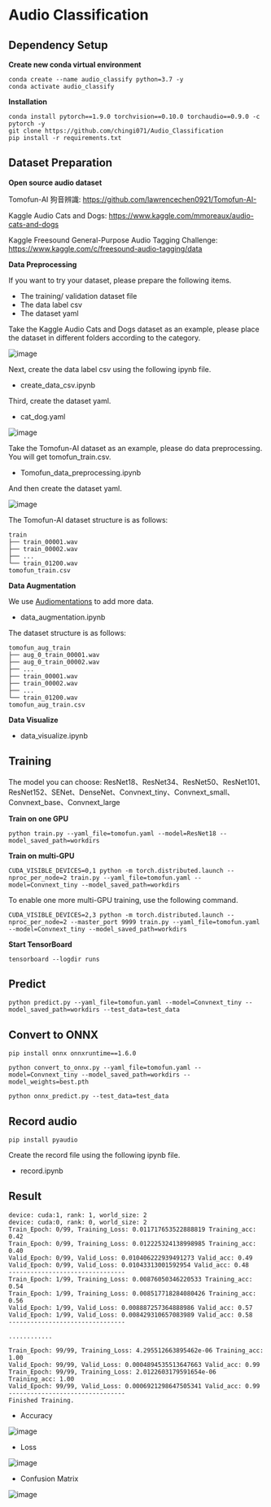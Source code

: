 # Audio Classification

## Dependency Setup

**Create new conda virtual environment**

```
conda create --name audio_classify python=3.7 -y
conda activate audio_classify
```

**Installation**

```
conda install pytorch==1.9.0 torchvision==0.10.0 torchaudio==0.9.0 -c pytorch -y
git clone https://github.com/chingi071/Audio_Classification
pip install -r requirements.txt
```

## Dataset Preparation
**Open source audio dataset**

Tomofun-AI 狗音辨識: https://github.com/lawrencechen0921/Tomofun-AI-

Kaggle Audio Cats and Dogs: https://www.kaggle.com/mmoreaux/audio-cats-and-dogs

Kaggle Freesound General-Purpose Audio Tagging Challenge: https://www.kaggle.com/c/freesound-audio-tagging/data

**Data Preprocessing**

If you want to try your dataset, please prepare the following items.
* The training/ validation dataset file
* The data label csv
* The dataset yaml

Take the Kaggle Audio Cats and Dogs dataset as an example, please place the dataset in different folders according to the category.

![image](https://github.com/chingi071/Audio_Classification/blob/main/README_pix/data_file.jpg)

Next, create the data label csv using the following ipynb file.

* create_data_csv.ipynb

Third, create the dataset yaml.

* cat_dog.yaml

![image](https://github.com/chingi071/Audio_Classification/blob/main/README_pix/cat_dog_yaml.jpg)

Take the Tomofun-AI dataset as an example, please do data preprocessing. You will get tomofun_train.csv.

* Tomofun_data_preprocessing.ipynb

And then create the dataset yaml.

![image](https://github.com/chingi071/Audio_Classification/blob/main/README_pix/tomofun_yaml.jpg)

The Tomofun-AI dataset structure is as follows:

```
train
├── train_00001.wav
├── train_00002.wav
├── ...
└── train_01200.wav
tomofun_train.csv
```

**Data Augmentation**

We use [Audiomentations](https://github.com/iver56/audiomentations) to add more data.
* data_augmentation.ipynb

The dataset structure is as follows:

```
tomofun_aug_train
├── aug_0_train_00001.wav
├── aug_0_train_00002.wav
├── ...
├── train_00001.wav
├── train_00002.wav
├── ...
└── train_01200.wav
tomofun_aug_train.csv
```

**Data Visualize**
* data_visualize.ipynb

## Training
The model you can choose: ResNet18、ResNet34、ResNet50、ResNet101、ResNet152、SENet、DenseNet、Convnext_tiny、Convnext_small、Convnext_base、Convnext_large

**Train on one GPU**

```
python train.py --yaml_file=tomofun.yaml --model=ResNet18 --model_saved_path=workdirs
```

**Train on multi-GPU**

```
CUDA_VISIBLE_DEVICES=0,1 python -m torch.distributed.launch --nproc_per_node=2 train.py --yaml_file=tomofun.yaml --model=Convnext_tiny --model_saved_path=workdirs
```

To enable one more multi-GPU training, use the following command.

```
CUDA_VISIBLE_DEVICES=2,3 python -m torch.distributed.launch --nproc_per_node=2 --master_port 9999 train.py --yaml_file=tomofun.yaml --model=Convnext_tiny --model_saved_path=workdirs
```

**Start TensorBoard**

```
tensorboard --logdir runs
```

## Predict

```
python predict.py --yaml_file=tomofun.yaml --model=Convnext_tiny --model_saved_path=workdirs --test_data=test_data
```

## Convert to ONNX

```
pip install onnx onnxruntime==1.6.0

python convert_to_onnx.py --yaml_file=tomofun.yaml --model=Convnext_tiny --model_saved_path=workdirs --model_weights=best.pth

python onnx_predict.py --test_data=test_data
```

## Record audio

```
pip install pyaudio
```

Create the record file using the following ipynb file.

* record.ipynb

## Result

```
device: cuda:1, rank: 1, world_size: 2
device: cuda:0, rank: 0, world_size: 2
Train_Epoch: 0/99, Training_Loss: 0.011717653522888819 Training_acc: 0.42
Train_Epoch: 0/99, Training_Loss: 0.012225324138998985 Training_acc: 0.40               
Valid_Epoch: 0/99, Valid_Loss: 0.010406222939491273 Valid_acc: 0.49
Valid_Epoch: 0/99, Valid_Loss: 0.01043313001592954 Valid_acc: 0.48
--------------------------------
Train_Epoch: 1/99, Training_Loss: 0.00876050346220533 Training_acc: 0.54               
Train_Epoch: 1/99, Training_Loss: 0.008517718284080426 Training_acc: 0.56               
Valid_Epoch: 1/99, Valid_Loss: 0.008887257364888986 Valid_acc: 0.57               
Valid_Epoch: 1/99, Valid_Loss: 0.008429310657083989 Valid_acc: 0.58               
--------------------------------                          

............

Train_Epoch: 99/99, Training_Loss: 4.295512663895462e-06 Training_acc: 1.00               
Valid_Epoch: 99/99, Valid_Loss: 0.0004894535513647663 Valid_acc: 0.99               
Train_Epoch: 99/99, Training_Loss: 2.0122603179591654e-06 Training_acc: 1.00               
Valid_Epoch: 99/99, Valid_Loss: 0.0006921298647505341 Valid_acc: 0.99             
--------------------------------
Finished Training.

```

* Accuracy

![image](https://github.com/chingi071/Audio_Classification/blob/main/README_pix/Accuracy.jpg)

* Loss

![image](https://github.com/chingi071/Audio_Classification/blob/main/README_pix/Loss.jpg)

* Confusion Matrix

![image](https://github.com/chingi071/Audio_Classification/blob/main/README_pix/confusion_matrix.jpg)